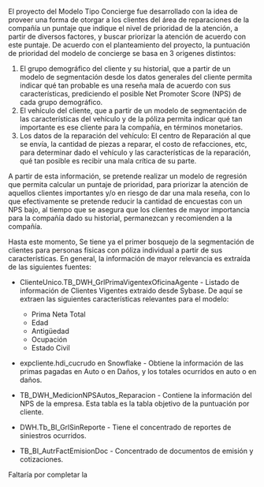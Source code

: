 El proyecto del Modelo Tipo Concierge fue desarrollado con la idea de proveer una forma de otorgar a los clientes del área de reparaciones de la compañía un puntaje que indique el nivel de prioridad de la atención, a partir de diversos factores, y buscar priorizar la atención de acuerdo con este puntaje. De acuerdo con el planteamiento del proyecto, la puntuación de prioridad del modelo de concierge se basa en 3 origenes distintos:

1. El grupo demográfico del cliente y su historial, que a partir de un modelo de segmentación desde los datos generales del cliente permita indicar qué tan probable es una reseña mala de acuerdo con sus características, prediciendo el posible Net Promoter Score (NPS) de cada grupo demográfico.
2. El vehículo del cliente, que a partir de un modelo de segmentación de las características del vehículo y de la póliza permita indicar qué tan importante es ese cliente para la compañía, en términos monetarios.
3. Los datos de la reparación del vehículo: El centro de Reparación al que se envía, la cantidad de piezas a reparar, el costo de refacciones, etc, para determinar dado el vehículo y las características de la reparación, qué tan posible es recibir una mala crítica de su parte.

A partir de esta información, se pretende realizar un modelo de regresión que permita calcular un puntaje de prioridad, para priorizar la atención de aquellos clientes importantes y/o en riesgo de dar una mala reseña, con lo que efectivamente se pretende reducir la cantidad de encuestas con un NPS bajo, al tiempo que se asegura que los clientes de mayor importancia para la compañía dado su historial, permanezcan y recomienden a la compañía.

Hasta este momento, Se tiene ya el primer bosquejo de la segmentación de clientes para personas físicas con póliza individual a partir de sus características. En general, la información de mayor relevancia es extraída de las siguientes fuentes:

- ClienteUnico.TB_DWH_GrlPrimaVigentexOficinaAgente - Listado de información de Clientes Vigentes extraido desde Sybase. De aquí se extraen las siguientes características relevantes para el modelo:
	- Prima Neta Total
	- Edad
	- Antigüedad
	- Ocupación
	- Estado Civil

- expcliente.hdi_cucrudo en Snowflake - Obtiene la información de las primas pagadas en Auto o en Daños, y los totales ocurridos en auto o en daños.
- TB_DWH_MedicionNPSAutos_Reparacion - Contiene la información del NPS de la empresa. Esta tabla es la tabla objetivo de la puntuación por cliente.
- DWH.Tb_BI_GrlSinReporte - Tiene el concentrado de reportes de siniestros ocurridos. 
- TB_BI_AutrFactEmisionDoc - Concentrado de documentos de emisión y cotizaciones.

Faltaría por completar la 







